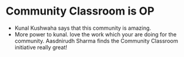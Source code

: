 # Community Classroom is OP

- Kunal Kushwaha says that this community is amazing.
- More power to kunal. love the work which your are doing for the community.
Aasdnirudh Sharma finds the Community Classroom initiative really great!
